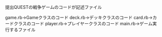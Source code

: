 提出QUESTの戦争ゲームのコードが記述ファイル

game.rb→Gameクラスのコード
deck.rb→デッキクラスのコード
card.rb→カードクラスのコード
player.rb→プレイヤークラスのコード
main.rb→ゲーム実行するファイル


